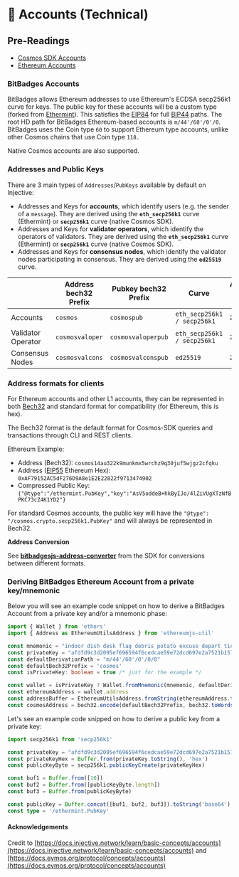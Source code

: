 # 👥 Accounts (Technical)

## Pre-Readings

* [Cosmos SDK Accounts](https://docs.cosmos.network/main/basics/accounts)
* [Ethereum Accounts](https://ethereum.org/en/whitepaper/#ethereum-accounts)

### BitBadges Accounts[​](https://docs.injective.network/learn/basic-concepts/accounts#injective-accounts) <a href="#injective-accounts" id="injective-accounts"></a>

BitBadges allows Ethereum addresses to use Ethereum's ECDSA secp256k1 curve for keys. The public key for these accounts will be a custom type (forked from [Ethermint](https://github.com/cosmos/ethermint)). This satisfies the [EIP84](https://github.com/ethereum/EIPs/issues/84) for full [BIP44](https://github.com/bitcoin/bips/blob/master/bip-0044.mediawiki) paths. The root HD path for BitBadges Ethereum-based accounts is `m/44'/60'/0'/0`. BitBadges uses the Coin type `60` to support Ethereum type accounts, unlike  other Cosmos chains that use Coin type `118.`

Native Cosmos accounts are also supported.&#x20;

### Addresses and Public Keys[​](https://docs.injective.network/learn/basic-concepts/accounts#addresses-and-public-keys) <a href="#addresses-and-public-keys" id="addresses-and-public-keys"></a>

There are 3 main types of `Addresses`/`PubKeys` available by default on Injective:

* Addresses and Keys for **accounts**, which identify users (e.g. the sender of a `message`). They are derived using the **`eth_secp256k1`** curve (Ethermint) or **`secp256k1`** curve (native Cosmos SDK).&#x20;
* Addresses and Keys for **validator operators**, which identify the operators of validators. They are derived using the **`eth_secp256k1`** curve (Ethermint) or **`secp256k1`** curve (native Cosmos SDK).&#x20;
* Addresses and Keys for **consensus nodes**, which identify the validator nodes participating in consensus. They are derived using the **`ed25519`** curve.

|                    | Address bech32 Prefix | Pubkey bech32 Prefix | Curve                       | Address byte length | Pubkey byte length |
| ------------------ | --------------------- | -------------------- | --------------------------- | ------------------- | ------------------ |
| Accounts           | `cosmos`              | `cosmospub`          | `eth_secp256k1 / secp256k1` | `20`                | `33` (compressed)  |
| Validator Operator | `cosmosvaloper`       | `cosmosvaloperpub`   | `eth_secp256k1 / secp256k1` | `20`                | `33` (compressed)  |
| Consensus Nodes    | `cosmosvalcons`       | `cosmosvalconspub`   | `ed25519`                   | `20`                | `32`               |

### Address formats for clients[​](https://docs.injective.network/learn/basic-concepts/accounts#address-formats-for-clients) <a href="#address-formats-for-clients" id="address-formats-for-clients"></a>

For Ethereum accounts and other L1 accounts, they can be represented in both [Bech32](https://en.bitcoin.it/wiki/Bech32) and standard format for compatibility (for Ethereum, this is hex).

The Bech32 format is the default format for Cosmos-SDK queries and transactions through CLI and REST clients.&#x20;

Ethereum Example:

* Address (Bech32): `cosmos14au322k9munkmx5wrchz9q30juf5wjgz2cfqku`
* Address ([EIP55](https://eips.ethereum.org/EIPS/eip-55) Ethereum Hex): `0xAF79152AC5dF276D9A8e1E2E22822f9713474902`
* Compressed Public Key: `{"@type":"/ethermint.PubKey","key":"AsV5oddeB+hkByIJo/4lZiVUgXTzNfBPKC73cZ4K1YD2"}`

For standard Cosmos accounts, the public key will have the `"@type": "/cosmos.crypto.secp256k1.PubKey"` and will always be represented in Bech32.

**Address Conversion**&#x20;

See [**bitbadgesjs-address-converter**](broken-reference) from the SDK for conversions between different formats.

### Deriving BitBadges Ethereum Account from a private key/mnemonic[​](https://docs.injective.network/learn/basic-concepts/accounts#deriving-injective-account-from-a-private-keymnemonic) <a href="#deriving-injective-account-from-a-private-keymnemonic" id="deriving-injective-account-from-a-private-keymnemonic"></a>

Below you will see an example code snippet on how to derive a BitBadges Account from a private key and/or a mnemonic phase:

```typescript
import { Wallet } from 'ethers'
import { Address as EthereumUtilsAddress } from 'ethereumjs-util'

const mnemonic = "indoor dish desk flag debris potato excuse depart ticket judge file exit"
const privateKey = "afdfd9c3d2095ef696594f6cedcae59e72dcd697e2a7521b1578140422a4f890"
const defaultDerivationPath = "m/44'/60'/0'/0/0"
const defaultBech32Prefix = 'cosmos'
const isPrivateKey: boolean = true /* just for the example */

const wallet = isPrivateKey ? Wallet.fromMnemonic(mnemonic, defaultDerivationPath) : new Wallet(privateKey)
const ethereumAddress = wallet.address
const addressBuffer = EthereumUtilsAddress.fromString(ethereumAddress.toString()).toBuffer()
const cosmosAddress = bech32.encode(defaultBech32Prefix, bech32.toWords(addressBuffer))
```

Let's see an example code snipped on how to derive a public key from a private key:

```typescript
import secp256k1 from 'secp256k1'

const privateKey = "afdfd9c3d2095ef696594f6cedcae59e72dcd697e2a7521b1578140422a4f890"
const privateKeyHex = Buffer.from(privateKey.toString(), 'hex')
const publicKeyByte = secp256k1.publicKeyCreate(privateKeyHex)

const buf1 = Buffer.from([10])
const buf2 = Buffer.from([publicKeyByte.length])
const buf3 = Buffer.from(publicKeyByte)

const publicKey = Buffer.concat([buf1, buf2, buf3]).toString('base64')
const type = '/ethermint.PubKey'
```

#### Acknowledgements

Credit to [https://docs.injective.network/learn/basic-concepts/accounts](https://docs.injective.network/learn/basic-concepts/accounts) and [https://docs.evmos.org/protocol/concepts/accounts](https://docs.evmos.org/protocol/concepts/accounts)
